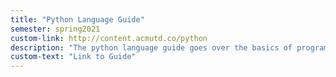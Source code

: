 ```yaml
---
title: "Python Language Guide"
semester: spring2021
custom-link: http://content.acmutd.co/python
description: "The python language guide goes over the basics of programming in python- this is my accompanying description. We made this so if you attend any of our workshops in Python, you can look through this to understand the syntax basics!"
custom-text: "Link to Guide"
---
```


